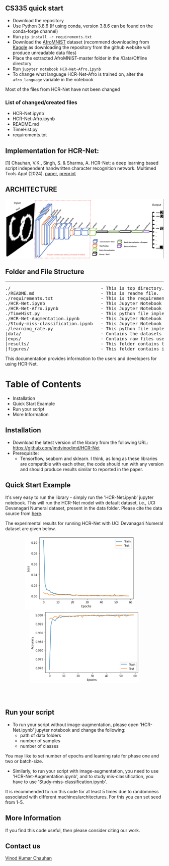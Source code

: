## CS335 quick start
- Download the repository
- Use Python 3.8.6 (If using conda, version 3.8.6 can be found on the conda-forge channel)
- Run ```pip install -r requirements.txt```
- Download the [AfroMNIST](https://github.com/Daniel-Wu/AfroMNIST) dataset (recommend downloading from [Kaggle](https://www.kaggle.com/datasets/danjwu/afromnist) as downloading the repository from the github website will produce unreadable data files)
- Place the extracted AfroMNIST-master folder in the /Data/Offline directory
- Run ```jupyter notebook HCR-Net-Afro.ipynb```
- To change what language HCR-Net-Afro is trained on, alter the ```afro_language``` variable in the notebook

Most of the files from HCR-Net have not been changed
### List of changed/created files
- HCR-Net.ipynb 
- HCR-Net-Afro.ipynb
- README.md
- TimeHist.py
- requirements.txt


## Implementation for HCR-Net:
[1] Chauhan, V.K., Singh, S. & Sharma, A. HCR-Net: a deep learning based script independent handwritten character recognition network. Multimed Tools Appl (2024). [paper](https://doi.org/10.1007/s11042-024-18655-5), [preprint](https://arxiv.org/abs/2108.06663)



## ARCHITECTURE

<p align="center">
<img align="middle" src="./figures/architecture.png" width="800" />
</p>


## Folder and File Structure
----------------------------
<pre>
./                                  - This is top directory.
./README.md                         - This is readme file.
./requirements.txt                  - This is the requirements.txt for pip
./HCR-Net.ipynb                     - This Jupyter Notebook contains implementation of HCR-Net [1]. By default, it runs with UCI Devanagari Numeral dataset, but you need to change this to run with your script.
./HCR-Net-Afro.ipynb                - This Jupyter Notebook contains HCR-Net modified to work with the AfroMNIST dataset (but can easily be modified to run any MNIST like dataset)
./TimeHist.py                       - This python file implements a custom callback to record the time each epoch took to complete
./HCR-Net-Augmentation.ipynb        - This Jupyter Notebook runs HCR-Net with image-augmentation.
./Study-miss-classification.ipynb   - This Jupyter Notebook is used study mis-classification of HCR-Net.
./learning_rate.py                  - This python file implements custom learning rates used by HCR-Net.
|data/                              - Contains the datasets used in the expriments
|exps/                              - Contains raw files used for running experiments with different scripts as reported in paper.
|results/                           - This folder contains trained models (on UCI Devanagari Numeral dataset).
|figures/                           - This folder contains images of architecture and convergence results.
</pre>    



This documentation provides information to the users and developers for using HCR-Net.


Table of Contents
=================
- Installation
- Quick Start Example
- Run your script
- More Information


## Installation
- Download the latest version of the library from the following URL: https://github.com/jmdvinodjmd/HCR-Net
- Prerequisite:
    + Tensorflow, seaborn and sklearn.
I think, as long as these libraries are compatible with each other, the code should run with any version and should produce results similar to reported in the paper.

## Quick Start Example
It's very easy to run the library - simply run the 'HCR-Net.ipynb' jupyter notebook. This will run the HCR-Net model with default dataset, i.e., UCI Devanagari Numeral dataset, present in the data folder. Please cite the data source from [here](https://archive.ics.uci.edu/ml/datasets/Devanagari+Handwritten+Character+Dataset).

The experimental results for running HCR-Net with UCI Devanagari Numeral dataset are given below.

<p align="center">
<img width="350" src="./figures/loss.png">&nbsp; &nbsp; &nbsp; &nbsp;<img width="350" src="./figures/acc.png" width="400">
</p>
<br /><br />

## Run your script
- To run your script without image-augmentation, please open 'HCR-Net.ipynb' jupyter notebook and change the following:
    + path of data folders
    + number of samples
    + number of classes

You may like to set number of epochs and learning rate for phase one and two or batch-size.
- Similarly, to run your script with image-augmentation, you need to use 'HCR-Net-Augmentation.ipynb', and to study mis-classification, you have to use 'Study-miss-classification.ipynb'.

It is recommended to run this code for at least 5 times due to randomness associated with different machines/architectures. For this you can set seed from 1-5.


## More Information
If you find this code useful, then please consider citing our work.

## Contact us
[Vinod Kumar Chauhan](https://sites.google.com/site/jmdvinodjmd/)
